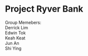 # Project Ryver Bank 
Group Memebers:<br>
Derrick Lim<br>
Edwin Tok<br>
Keah Keat<br>
Jun An<br>
Shi Ying
